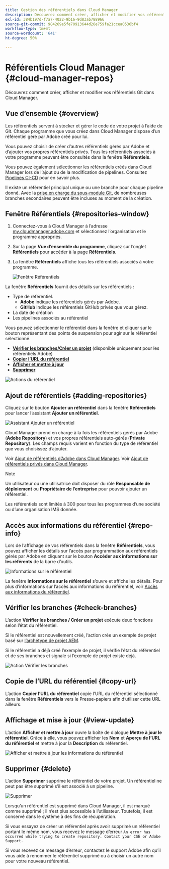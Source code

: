 ```yaml
---
title: Gestion des référentiels dans Cloud Manager
description: Découvrez comment créer, afficher et modifier vos référentiels Git dans Cloud Manager.
exl-id: 384b197d-f7a7-4022-9b16-9d83ab788966
source-git-commit: 984269e5fe70913644d26e759fa21ccea0536bf4
workflow-type: tm+mt
source-wordcount: '641'
ht-degree: 50%

---
```



# Référentiels Cloud Manager {#cloud-manager-repos}

Découvrez comment créer, afficher et modifier vos référentiels Git dans Cloud Manager.

## Vue d’ensemble {#overview}

Les référentiels servent à stocker et gérer le code de votre projet à l’aide de Git. Chaque programme que vous créez dans Cloud Manager dispose d’un référentiel géré par Adobe créé pour lui.

Vous pouvez choisir de créer d’autres référentiels gérés par Adobe et d’ajouter vos propres référentiels privés. Tous les référentiels associés à votre programme peuvent être consultés dans la fenêtre **Référentiels**.

Vous pouvez également sélectionner les référentiels créés dans Cloud Manager lors de l’ajout ou de la modification de pipelines. Consultez [Pipelines CI-CD](/help/overview/ci-cd-pipelines.md) pour en savoir plus.

Il existe un référentiel principal unique ou une branche pour chaque pipeline donné. Avec la [prise en charge du sous-module Git](git-submodules.md), de nombreuses branches secondaires peuvent être incluses au moment de la création.

## Fenêtre Référentiels {#repositories-window}

1. Connectez-vous à Cloud Manager à l’adresse [my.cloudmanager.adobe.com](https://my.cloudmanager.adobe.com/) et sélectionnez l’organisation et le programme appropriés.

1. Sur la page **Vue d’ensemble du programme**, cliquez sur l’onglet **Référentiels** pour accéder à la page **Référentiels**.

1. La fenêtre **Référentiels** affiche tous les référentiels associés à votre programme.

   ![Fenêtre Référentiels](assets/repositories.png)

La fenêtre **Référentiels** fournit des détails sur les référentiels :

* Type de référentiel.
   * **Adobe** indique les référentiels gérés par Adobe.
   * **GitHub** indique les référentiels GitHub privés que vous gérez.
* La date de création
* Les pipelines associés au référentiel

Vous pouvez sélectionner le référentiel dans la fenêtre et cliquer sur le bouton représentant des points de suspension pour agir sur le référentiel sélectionné.

* **[Vérifier les branches/Créer un projet](#check-branches)** (disponible uniquement pour les référentiels Adobe)
* **[Copier l’URL du référentiel](#copy-url)**
* **[Afficher et mettre à jour](#view-update)**
* **[Supprimer](#delete)**

![Actions du référentiel](assets/repository-actions.png)

## Ajout de référentiels {#adding-repositories}

Cliquez sur le bouton **Ajouter un référentiel** dans la fenêtre **Référentiels** pour lancer l’assistant **Ajouter un référentiel**.

![Assistant Ajouter un référentiel](assets/add-repository-wizard.png)

Cloud Manager prend en charge à la fois les référentiels gérés par Adobe (**Adobe Repository**) et vos propres référentiels auto-gérés (**Private Repository**). Les champs requis varient en fonction du type de référentiel que vous choisissez d’ajouter.

Voir [Ajout de référentiels d’Adobe dans Cloud Manager](adobe-repositories.md).
Voir [Ajout de référentiels privés dans Cloud Manager](private-repositories.md).

>[!NOTE]
>
>Un utilisateur ou une utilisatrice doit disposer du rôle **Responsable de déploiement** ou **Propriétaire de l’entreprise** pour pouvoir ajouter un référentiel.
>
>Les référentiels sont limités à 300 pour tous les programmes d’une société ou d’une organisation IMS donnée.

## Accès aux informations du référentiel {#repo-info}

Lors de l’affichage de vos référentiels dans la fenêtre **Référentiels**, vous pouvez afficher les détails sur l’accès par programmation aux référentiels gérés par Adobe en cliquant sur le bouton **Accéder aux informations sur les référents** de la barre d’outils.

![Informations sur le référentiel](assets/access-repo-info.png)

La fenêtre **Informations sur le référentiel** s’ouvre et affiche les détails. Pour plus d’informations sur l’accès aux informations du référentiel, voir [Accès aux informations du référentiel](accessing-repositories.md).

## Vérifier les branches {#check-branches}

L’action **Vérifier les branches / Créer un projet** exécute deux fonctions selon l’état du référentiel.

Si le référentiel est nouvellement créé, l’action crée un exemple de projet basé sur [l’archétype de projet AEM](https://experienceleague.adobe.com/fr/docs/experience-manager-core-components/using/developing/archetype/overview).

Si le référentiel a déjà créé l’exemple de projet, il vérifie l’état du référentiel et de ses branches et signale si l’exemple de projet existe déjà.

![Action Vérifier les branches](assets/check-branches.png)

## Copie de l’URL du référentiel {#copy-url}

L’action **Copier l’URL du référentiel** copie l’URL du référentiel sélectionné dans la fenêtre **Référentiels** vers le Presse-papiers afin d’utiliser cette URL ailleurs.

## Affichage et mise à jour {#view-update}

L’action **Afficher et mettre à jour** ouvre la boîte de dialogue **Mettre à jour le référentiel**. Grâce à elle, vous pouvez afficher les **Nom** et **Aperçu de l’URL du référentiel** et mettre à jour la **Description** du référentiel.

![Afficher et mettre à jour les informations du référentiel](assets/update-repository.png)

## Supprimer {#delete}

L’action **Supprimer** supprime le référentiel de votre projet. Un référentiel ne peut pas être supprimé s’il est associé à un pipeline.

![Supprimer](assets/delete.png)

Lorsqu’un référentiel est supprimé dans Cloud Manager, il est marqué comme supprimé ; il n’est plus accessible à l’utilisateur. Toutefois, il est conservé dans le système à des fins de récupération.

Si vous essayez de créer un référentiel après avoir supprimé un référentiel portant le même nom, vous recevez le message d’erreur `An error has occurred while trying to create repository. Contact your CSE or Adobe Support.`

Si vous recevez ce message d’erreur, contactez le support Adobe afin qu’il vous aide à renommer le référentiel supprimé ou à choisir un autre nom pour votre nouveau référentiel.
